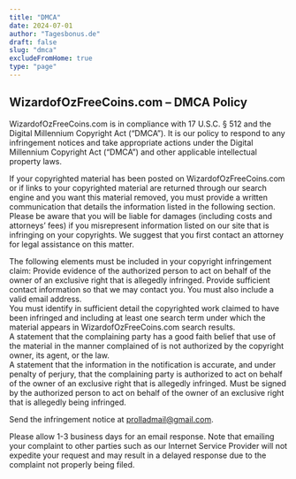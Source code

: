 ```yaml
---
title: "DMCA"
date: 2024-07-01
author: "Tagesbonus.de"
draft: false
slug: "dmca"
excludeFromHome: true
type: "page"
---
```


## WizardofOzFreeCoins.com – DMCA Policy

WizardofOzFreeCoins.com is in compliance with 17 U.S.C. § 512 and the Digital Millennium Copyright Act (“DMCA”). It is our policy to respond to any infringement notices and take appropriate actions under the Digital Millennium Copyright Act (“DMCA”) and other applicable intellectual property laws.

If your copyrighted material has been posted on WizardofOzFreeCoins.com or if links to your copyrighted material are returned through our search engine and you want this material removed, you must provide a written communication that details the information listed in the following section. Please be aware that you will be liable for damages (including costs and attorneys’ fees) if you misrepresent information listed on our site that is infringing on your copyrights. We suggest that you first contact an attorney for legal assistance on this matter.

The following elements must be included in your copyright infringement claim: Provide evidence of the authorized person to act on behalf of the owner of an exclusive right that is allegedly infringed. Provide sufficient contact information so that we may contact you. You must also include a valid email address.  
You must identify in sufficient detail the copyrighted work claimed to have been infringed and including at least one search term under which the material appears in WizardofOzFreeCoins.com search results.  
A statement that the complaining party has a good faith belief that use of the material in the manner complained of is not authorized by the copyright owner, its agent, or the law.  
A statement that the information in the notification is accurate, and under penalty of perjury, that the complaining party is authorized to act on behalf of the owner of an exclusive right that is allegedly infringed. Must be signed by the authorized person to act on behalf of the owner of an exclusive right that is allegedly being infringed.

Send the infringement notice at [prolladmail@gmail.com](mailto:prolladmail@gmail.com).

Please allow 1-3 business days for an email response. Note that emailing your complaint to other parties such as our Internet Service Provider will not expedite your request and may result in a delayed response due to the complaint not properly being filed.